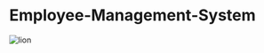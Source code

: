 # Employee-Management-System


![lion](https://user-images.githubusercontent.com/77504986/111591271-76976c00-8784-11eb-901a-497835d77520.gif)